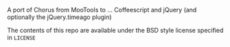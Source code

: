 A port of Chorus from MooTools to ... Coffeescript and jQuery (and optionally the jQuery.timeago plugin)

The contents of this repo are available under the BSD style license specified in `LICENSE`
